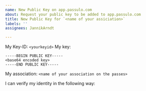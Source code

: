 ```yaml
---
name: New Public Key on app.passulo.com
about: Request your public key to be added to app.passulo.com
title: New Public Key for `<name of your assiciation>`
labels: ''
assignees: JannikArndt

---
```


My Key-ID: `<yourkeyid>`
My key:
```
-----BEGIN PUBLIC KEY-----
<base64 encoded key>
-----END PUBLIC KEY-----
```
My association: `<name of your association on the passes>`

I can verify my identity in the following way: <please enter description>
